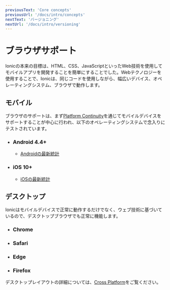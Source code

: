 ```yaml
---
previousText: 'Core concepts'
previousUrl: '/docs/intro/concepts'
nextText: 'バージョニング'
nextUrl: '/docs/intro/versioning'
---
```


# ブラウザサポート

<p class="intro" markdown="1">
Ionicの本来の目標は、HTML、CSS、JavaScriptといったWeb技術を使用してモバイルアプリを開発することを簡単にすることでした。Webテクノロジーを使用することで、Ionicは、同じコードを使用しながら、幅広いデバイス、オペレーティングシステム、ブラウザで動作します。
</p>


## モバイル

ブラウザのサポートは、まず[Platform Continuity](/docs/intro/concepts#platform-continuity)を通じてモバイルデバイスをサポートすることが中心に行われ、以下のオペレーティングシステムで念入りにテストされています。

- ### Android 4.4+
  - [Androidの最新統計](https://developer.android.com/about/dashboards/)
- ### iOS 10+
  - [iOSの最新統計](https://developer.apple.com/support/app-store/)


## デスクトップ

Ionicはモバイルデバイスで正常に動作するだけでなく、ウェブ技術に基づいているので、デスクトップブラウザでも正常に機能します。

- ### Chrome
- ### Safari
- ### Edge
- ### Firefox

デスクトップレイアウトの詳細については、[Cross Platform](/docs/building/cross-platform)をご覧ください。
